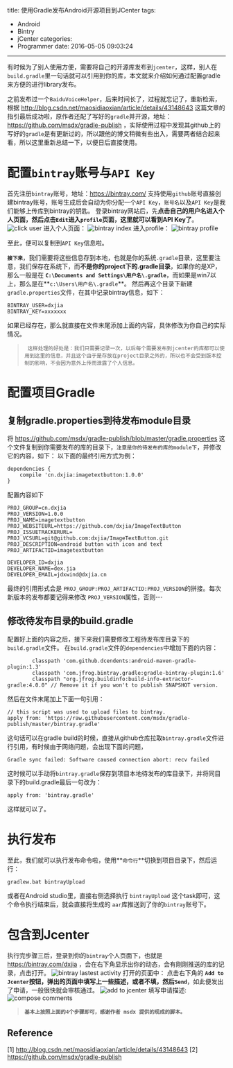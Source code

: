 title: 使用Gradle发布Android开源项目到JCenter
tags:
  - Android
  - Bintry
  - jCenter
categories:
  - Programmer
date: 2016-05-05 09:03:24
---
有时候为了别人使用方便，需要将自己的开源库发布到`jcenter`，这样，别人在`build.gradle`里一句话就可以引用到你的库，本文就来介绍如何通过配置gradle来方便的进行library发布。
<!--more-->
之前发布过一个`BaiduVoiceHelper`，后来时间长了，过程就忘记了，重新检索，根据 http://blog.csdn.net/maosidiaoxian/article/details/43148643 这篇文章的指引最后成功啦，原作者还配了写好的`gradle`并开源，地址：https://github.com/msdx/gradle-publish ，实际使用过程中发现其github上的写好的`gradle`是有更新过的，所以跟他的博文稍微有些出入，需要两者结合起来看，所以这里重新总结一下，以便日后直接使用。
# 配置`bintray`账号与`API Key`
首先注册`bintray`账号，地址：https://bintray.com/ 
支持使用`github`账号直接创建bintray账号，账号生成后会自动为你分配一个`API Key`，`账号名`以及`API Key`是我们能够上传库到bintray的钥匙。
登录bintray网站后，先**点击自己的用户名进入个人页面，然后点击`Edit`进入`profile`页面，这里就可以看到API Key了**。
![click user](http://dxjia.cn/wp-content/uploads/2015/09/bintray-user-1.png)
进入个人页面：
![bintray index](http://dxjia.cn/wp-content/uploads/2015/09/bintray-user-2.png)
进入profile：
![bintray profile](http://dxjia.cn/wp-content/uploads/2015/09/bintray-apikey.png)

至此，便可以复制到`API Key`信息啦。

**`接下来`**，我们需要将这些信息存到本地，也就是你的系统`.gradle`目录，这里要注意，我们保存在系统下，而**不是你的project下的.gradle目录**，如果你的是XP，那么一般是在 **`C:\Documents and Settings\用户名\.gradle`**，而如果是win7以上，那么是在**`c:\Users\用户名\.gradle`**。
然后再这个目录下新建`gradle.properties`文件，在其中记录bintray信息，如下：
```
BINTRAY_USER=dxjia
BINTRAY_KEY=xxxxxxx
```
如果已经存在，那么就直接在文件末尾添加上面的内容，具体修改为你自己的实际情况。

>` 这样处理的好处是：我们只需要记录一次，以后每个需要发布到jcenter的库都可以使用到这里的信息，并且这个由于是存放在project目录之外的，所以也不会受到版本控制的影响，不会因为意外上传而泄露了个人信息。`


# 配置项目Gradle
## 复制gradle.properties到待发布module目录
将 https://github.com/msdx/gradle-publish/blob/master/gradle.properties 这个文件复制到你需要发布的库的目录下，`注意是你的待发布的库的module下`，并修改它的内容，如下：
以下面的最终引用方式为例：
```
dependencies {
    compile 'cn.dxjia:imagetextbutton:1.0.0'
}
```
配置内容如下
```
PROJ_GROUP=cn.dxjia
PROJ_VERSION=1.0.0
PROJ_NAME=imagetextbutton
PROJ_WEBSITEURL=https://github.com/dxjia/ImageTextButton
PROJ_ISSUETRACKERURL=
PROJ_VCSURL=git@github.com:dxjia/ImageTextButton.git
PROJ_DESCRIPTION=android button with icon and text
PROJ_ARTIFACTID=imagetextbutton

DEVELOPER_ID=dxjia
DEVELOPER_NAME=dex.jia
DEVELOPER_EMAIL=jdxwind@dxjia.cn
```
最终的引用形式会是 `PROJ_GROUP:PROJ_ARTIFACTID:PROJ_VERSION`的拼接。每次新版本的发布都要记得来修改 `PROJ_VERSION`属性，否则····
## 修改待发布目录的build.gradle
配置好上面的内容之后，接下来我们需要修改工程待发布库目录下的`build.gradle`文件。
在`build.gradle`文件的`dependencies`中增加下面的内容：
```
        classpath 'com.github.dcendents:android-maven-gradle-plugin:1.3'
        classpath 'com.jfrog.bintray.gradle:gradle-bintray-plugin:1.6'
        classpath "org.jfrog.buildinfo:build-info-extractor-gradle:4.0.0" // Remove it if you won't to publish SNAPSHOT version.
```
然后在文件末尾加上下面一句引用：
```
// this script was used to upload files to bintray.
apply from: 'https://raw.githubusercontent.com/msdx/gradle-publish/master/bintray.gradle'
```
这句话可以在gradle build的时候，直接从github仓库拉取`bintray.gradle`文件进行引用，有时候由于网络问题，会出现下面的问题，
```
Gradle sync failed: Software caused connection abort: recv failed
```
这时候可以手动将`bintray.gradle`保存到项目本地待发布的库目录下，并将同目录下的build.gradle最后一句改为：
```
apply from: 'bintray.gradle'
```
这样就可以了。

# 执行发布
至此，我们就可以执行发布命令啦，使用**`命令行`**切换到项目目录下，然后运行：
```
gradlew.bat bintrayUpload
```

或者在Android studio里，直接右侧选择执行 `bintrayUpload` 这个task即可，这个命令执行结束后，就会直接将生成的 `aar`库推送到了你的`bintray`账号下。

# 包含到Jcenter
执行完步骤三后，登录到你的`bintray`个人页面下，也就是 https://bintray.com/dxjia ，会在右下角显示出你的动态，会有刚刚推送的库的记录，点击打开。
![bintray lastest activity](http://dxjia.cn/wp-content/uploads/2015/09/bintray-lastest-activity.png)
打开的页面中：
点击右下角的 **`Add to Jcenter`**按钮，弹出的页面中填写上一些描述，或者不填，然后**`Send`**，如此便发出了申请，一般很快就会审核通过。
![add to jcenter](http://dxjia.cn/wp-content/uploads/2015/09/add-to-jcenter.png)
填写申请描述:
![compose comments](http://dxjia.cn/wp-content/uploads/2015/09/add-to-jcenter-2.png)



>  **`基本上按照上面的4个步骤即可，感谢作者 msdx 提供的现成的脚本。`**



## Reference
[1] http://blog.csdn.net/maosidiaoxian/article/details/43148643
[2] https://github.com/msdx/gradle-publish


